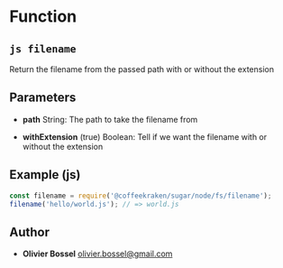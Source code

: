 
# Function


## ```js filename ```


Return the filename from the passed path with or without the extension

## Parameters

- **path**  String: The path to take the filename from

- **withExtension** (true) Boolean: Tell if we want the filename with or without the extension



## Example (js)

```js
const filename = require('@coffeekraken/sugar/node/fs/filename');
filename('hello/world.js'); // => world.js
```


## Author
- **Olivier Bossel** <a href="mailto:olivier.bossel@gmail.com">olivier.bossel@gmail.com</a> 



